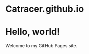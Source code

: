 # Catracer.github.io 
<!DOCTYPE html>
<html>
<head>
  <title>Welcome to My GitHub Page</title>
</head>
<body>
  <h1>Hello, world!</h1>
  <p>Welcome to my GitHub Pages site.</p>
</body>
</html>
